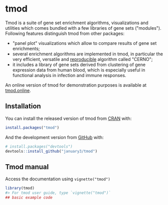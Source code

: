 
<!-- README.md is generated from README.Rmd. Please edit that file -->
tmod
====

<!-- badges: start -->
<!-- badges: end -->
Tmod is a suite of gene set enrichment algorithms, visualizations and utilities which comes bundled with a few libraries of gene sets ("modules"). Following features distinguish tmod from other packages:

-   "panel plot" visualizations which allow to compare results of gene set enrichments;
-   several enrichment algorithms are implemented in tmod, in particular the very efficient, versatile and [reproducible](https://academic.oup.com/bioinformatics/article/35/24/5146/5511403) algorithm called "CERNO";
-   it includes a library of gene sets derived from clustering of gene expression data from human blood, which is especially useful in functional analysis in infection and immune responses.

An online version of tmod for demonstration purposes is available at [tmod.online](http://tmod.online).

Installation
------------

You can install the released version of tmod from [CRAN](https://CRAN.R-project.org) with:

``` r
install.packages("tmod")
```

And the development version from [GitHub](https://github.com/) with:

``` r
# install.packages("devtools")
devtools::install_github("january3/tmod")
```

Tmod manual
-----------

Access the documentation using `vignette("tmod")`

``` r
library(tmod)
#> For tmod user guide, type `vignette("tmod")`
## basic example code
```
